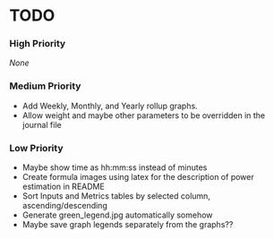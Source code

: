 # TODO

### High Priority
_None_

### Medium Priority
- Add Weekly, Monthly, and Yearly rollup graphs.
- Allow weight and maybe other parameters to be overridden in the journal file

### Low Priority
- Maybe show time as hh:mm:ss instead of minutes
- Create formula images using latex for the description of power estimation in README
- Sort Inputs and Metrics tables by selected column, ascending/descending
- Generate green_legend.jpg automatically somehow
- Maybe save graph legends separately from the graphs??

